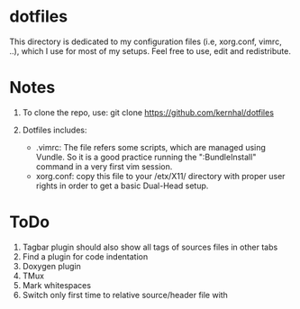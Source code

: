 dotfiles
========

This directory is dedicated to my configuration files (i.e, xorg.conf, vimrc, ..), which I use for most of my setups. Feel free to use, edit and redistribute.

Notes
=======

1. To clone the repo, use:
    git clone https://github.com/kernhal/dotfiles

2. Dotfiles includes:
    - .vimrc: The file refers some scripts, which are  managed using Vundle. So it is a good practice running the ":BundleInstall" command in a very first vim session.
    - xorg.conf: copy this file to your /etx/X11/ directory with proper user rights in order to get a basic Dual-Head setup.

ToDo
======
1. Tagbar plugin should also show all tags of sources files in other tabs
2. Find a plugin for code indentation
3. Doxygen plugin
4.  TMux
5. Mark whitespaces
6. Switch only first time to relative source/header file with <F10>
